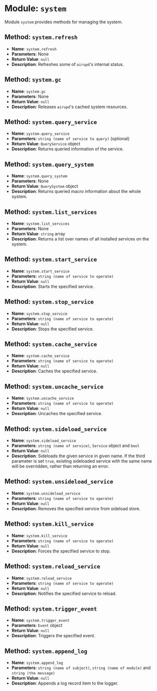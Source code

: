 # Module: `system`
Module `system` provides methods for managing the system.

## Method: `system.refresh`
- **Name**: `system.refresh`
- **Parameters**: None
- **Return Value**: `null`
- **Description**: Refreshes some of `airupd`'s internal status.

## Method: `system.gc`
- **Name**: `system.gc`
- **Parameters**: None
- **Return Value**: `null`
- **Description**: Releases `airupd`'s cached system resources.

## Method: `system.query_service`
- **Name**: `system.query_service`
- **Parameters**: `string (name of service to query)` (optional)
- **Return Value**: `QueryService` object
- **Description**: Returns queried information of the service.

## Method: `system.query_system`
- **Name**: `system.query_system`
- **Parameters**: None
- **Return Value**: `QuerySystem` object
- **Description**: Returns queried macro information about the whole system.

## Method: `system.list_services`
- **Name**: `system.list_services`
- **Parameters**: None
- **Return Value**: `string` array
- **Description**: Returns a list over names of all installed services on the system.

## Method: `system.start_service`
- **Name**: `system.start_service`
- **Parameters**: `string (name of service to operate)`
- **Return Value**: `null`
- **Description**: Starts the specified service.

## Method: `system.stop_service`
- **Name**: `system.stop_service`
- **Parameters**: `string (name of service to operate)`
- **Return Value**: `null`
- **Description**: Stops the specified service.

## Method: `system.cache_service`
- **Name**: `system.cache_service`
- **Parameters**: `string (name of service to operate)`
- **Return Value**: `null`
- **Description**: Caches the specified service.

## Method: `system.uncache_service`
- **Name**: `system.uncache_service`
- **Parameters**: `string (name of service to operate)`
- **Return Value**: `null`
- **Description**: Uncaches the specified service.

## Method: `system.sideload_service`
- **Name**: `system.sideload_service`
- **Parameters**: `string (name of service)`, `Service` object and `bool`
- **Return Value**: `null`
- **Description**: Sideloads the given service in given name. If the third parameter is set `true`, existing sideloaded service
with the same name will be overridden, rather than returning an error.

## Method: `system.unsideload_service`
- **Name**: `system.unsideload_service`
- **Parameters**: `string (name of service to operate)`
- **Return Value**: `null`
- **Description**: Removes the specified service from sideload store.

## Method: `system.kill_service`
- **Name**: `system.kill_service`
- **Parameters**: `string (name of service to operate)`
- **Return Value**: `null`
- **Description**: Forces the specified service to stop.

## Method: `system.reload_service`
- **Name**: `system.reload_service`
- **Parameters**: `string (name of service to operate)`
- **Return Value**: `null`
- **Description**: Notifies the specified service to reload.

## Method: `system.trigger_event`
- **Name**: `system.trigger_event`
- **Parameters**: `Event` object
- **Return Value**: `null`
- **Description**: Triggers the specified event.

## Method: `system.append_log`
- **Name**: `system.append_log`
- **Parameters**: `string (name of subject)`, `string (name of module)` and `string (the message)`
- **Return Value**: `null`
- **Description**: Appends a log record item to the logger.
